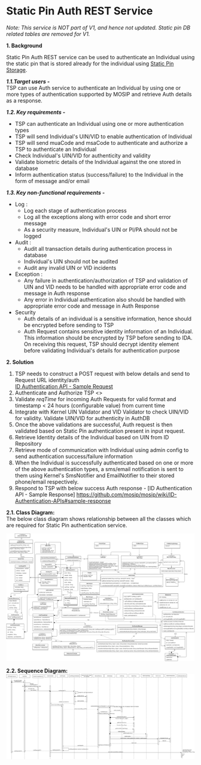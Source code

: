 # Static Pin Auth REST Service

*Note: This service is NOT part of V1, and hence not updated. Static pin DB related tables are removed for V1.*

**1. Background**


Static Pin Auth REST service can be used to authenticate an Individual using the static pin that is stored already for the individual using [Static Pin Storage](https://github.com/mosip/mosip/wiki/ID-Authentication-APIs#3-static-pin-storage).


***1.1.Target users -***  
TSP can use Auth service to authenticate an Individual by using one or more types of authentication supported by MOSIP and retrieve Auth details as a response.


 ***1.2. Key requirements -***   
-	TSP can authenticate an Individual using one or more authentication types
-	TSP will send Individual's UIN/VID to enable authentication of Individual
-	TSP will send muaCode and msaCode to authenticate and authorize a TSP to authenticate an Individual
-	Check Individual's UIN/VID for authenticity and validity
-	Validate biometric details of the Individual against the one stored in database
-	Inform authentication status (success/failure) to the Individual in the form of message and/or email


***1.3. Key non-functional requirements -***   
-	Log :
	-	Log each stage of authentication process
	-	Log all the exceptions along with error code and short error message
	-	As a security measure, Individual's UIN or PI/PA should not be logged
-	Audit :
	-	Audit all transaction details during authentication process in database
	-	Individual's UIN should not be audited
	-	Audit any invalid UIN or VID incidents
-	Exception :
	-	Any failure in authentication/authorization of TSP and validation of UIN and VID needs to be handled with appropriate error code and message in Auth response
	-	Any error in Individual authentication also should be handled with appropriate error code and message in Auth Response 
-	Security
	-	Auth details of an individual is a sensitive information, hence should be encrypted before sending to TSP
	-	Auth Request contains sensitive identity information of an Individual. This information should be encrypted by TSP before sending to IDA. On receiving this request, TSP should decrypt identity element before validating Individual's details for authentication purpose 


**2. Solution**   
1.	TSP needs to construct a POST request with below details and send to Request URL identity/auth    
[ID Authentication API - Sample Request](https://github.com/mosip/mosip-docs/wiki/ID-Authentication-APIs#post-idauthenticationv1auth)
2.	Authenticate and Authorize TSP <<TBD>>
3.	Validate *reqTime* for incoming Auth Requests for valid format and timestamp < 24 hours (configurable value) from current time
4.	Integrate with Kernel UIN Validator and VID Validator to check UIN/VID for validity. Validate UIN/VID for authenticity in AuthDB
5.	Once the above validations are successful, Auth request is then validated based on Static Pin authentication present in input request.   
6.	Retrieve Identity details of the Individual based on UIN from ID Repository
7.	Retrieve mode of communication with Individual using admin config to send authentication success/failure information
8.	When the Individual is successfully authenticated based on one or more of the above authentication types, a sms/email notification is sent to them using Kernel's SmsNotifier and EmailNotifier to their stored phone/email respectively.
9.	Respond to TSP with below success Auth response - 
[ID Authentication API - Sample Response] https://github.com/mosip/mosip/wiki/ID-Authentication-APIs#sample-response


**2.1. Class Diagram:**   
The below class diagram shows relationship between all the classes which are required for Static Pin authentication service.

![Static Pin Auth Class Diagram](_images/Static_Pin_Auth_Class_Diagram.PNG)

**2.2. Sequence Diagram:**   
![Static Pin Auth Sequence Diagram](_images/Static_Pin_Auth_Sequence_Diagram.PNG)
